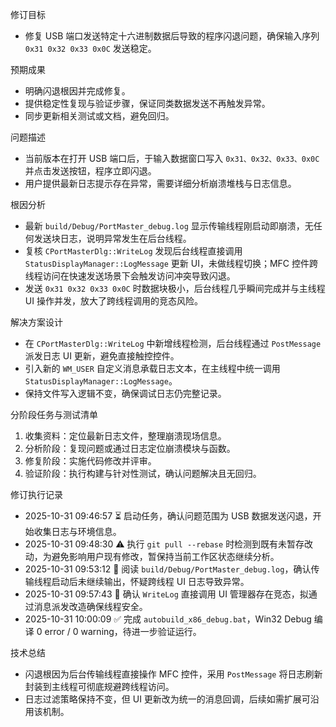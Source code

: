 修订目标
- 修复 USB 端口发送特定十六进制数据后导致的程序闪退问题，确保输入序列 `0x31 0x32 0x33 0x0C` 发送稳定。

预期成果
- 明确闪退根因并完成修复。
- 提供稳定性复现与验证步骤，保证同类数据发送不再触发异常。
- 同步更新相关测试或文档，避免回归。

问题描述
- 当前版本在打开 USB 端口后，于输入数据窗口写入 `0x31、0x32、0x33、0x0C` 并点击发送按钮，程序立即闪退。
- 用户提供最新日志提示存在异常，需要详细分析崩溃堆栈与日志信息。

根因分析
- 最新 `build/Debug/PortMaster_debug.log` 显示传输线程刚启动即崩溃，无任何发送块日志，说明异常发生在后台线程。
- 复核 `CPortMasterDlg::WriteLog` 发现后台线程直接调用 `StatusDisplayManager::LogMessage` 更新 UI，未做线程切换；MFC 控件跨线程访问在快速发送场景下会触发访问冲突导致闪退。
- 发送 `0x31 0x32 0x33 0x0C` 时数据块极小，后台线程几乎瞬间完成并与主线程 UI 操作并发，放大了跨线程调用的竞态风险。

解决方案设计
- 在 `CPortMasterDlg::WriteLog` 中新增线程检测，后台线程通过 `PostMessage` 派发日志 UI 更新，避免直接触控控件。
- 引入新的 `WM_USER` 自定义消息承载日志文本，在主线程中统一调用 `StatusDisplayManager::LogMessage`。
- 保持文件写入逻辑不变，确保调试日志仍完整记录。

分阶段任务与测试清单
1. 收集资料：定位最新日志文件，整理崩溃现场信息。
2. 分析阶段：复现问题或通过日志定位崩溃模块与函数。
3. 修复阶段：实施代码修改并评审。
4. 验证阶段：执行构建与针对性测试，确认问题解决且无回归。

修订执行记录
- 2025-10-31 09:46:57 ⏳ 启动任务，确认问题范围为 USB 数据发送闪退，开始收集日志与环境信息。
- 2025-10-31 09:48:30 ⚠️ 执行 `git pull --rebase` 时检测到既有未暂存改动，为避免影响用户现有修改，暂保持当前工作区状态继续分析。
- 2025-10-31 09:53:12 📝 阅读 `build/Debug/PortMaster_debug.log`，确认传输线程启动后未继续输出，怀疑跨线程 UI 日志导致异常。
- 2025-10-31 09:57:43 🔧 确认 `WriteLog` 直接调用 UI 管理器存在竞态，拟通过消息派发改造确保线程安全。
- 2025-10-31 10:00:09 ✅ 完成 `autobuild_x86_debug.bat`，Win32 Debug 编译 0 error / 0 warning，待进一步验证运行。

技术总结
- 闪退根因为后台传输线程直接操作 MFC 控件，采用 `PostMessage` 将日志刷新封装到主线程可彻底规避跨线程访问。
- 日志过滤策略保持不变，但 UI 更新改为统一的消息回调，后续如需扩展可沿用该机制。

